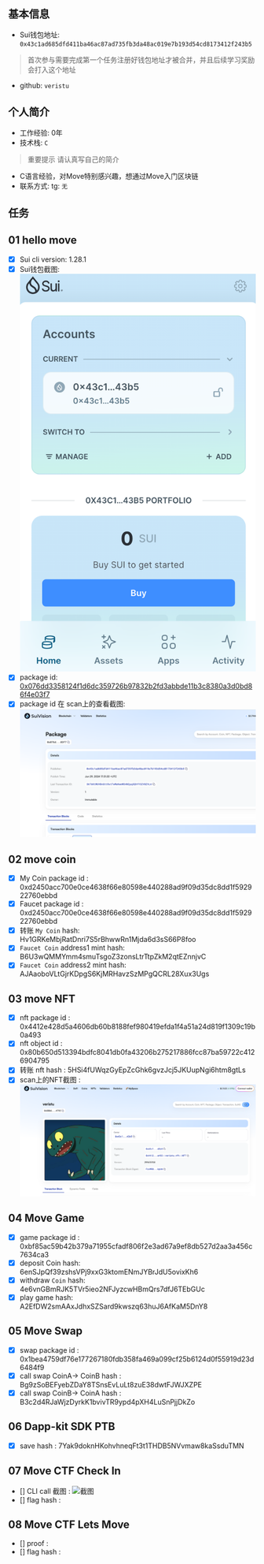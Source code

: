 ## 基本信息
- Sui钱包地址: `0x43c1ad685dfd411ba46ac87ad735fb3da48ac019e7b193d54cd8173412f243b5`
> 首次参与需要完成第一个任务注册好钱包地址才被合并，并且后续学习奖励会打入这个地址
- github: `veristu`

## 个人简介
- 工作经验: 0年
- 技术栈: `C`
> 重要提示 请认真写自己的简介
- C语言经验，对Move特别感兴趣，想通过Move入门区块链
- 联系方式: tg: `无` 

## 任务

##   01 hello move  
- [x] Sui cli version: 1.28.1
- [x] Sui钱包截图: ![Sui钱包截图](./notes/wallet-plugin.png)
- [x] package id: [0x076dd3358124f1d6dc359726b97832b2fd3abbde11b3c8380a3d0bd86f4e03f7](https://testnet.suivision.xyz/package/0x076dd3358124f1d6dc359726b97832b2fd3abbde11b3c8380a3d0bd86f4e03f7)
- [x] package id 在 scan上的查看截图:![Scan截图](./notes/package.png)

##   02 move coin
- [x] My Coin package id :  0xd2450acc700e0ce4638f66e80598e440288ad9f09d35dc8dd1f592922760ebbd             
- [x] Faucet package id :  0xd2450acc700e0ce4638f66e80598e440288ad9f09d35dc8dd1f592922760ebbd             
- [x] 转账 `My Coin` hash: Hv1GRKeMbjRatDnri7S5rBhwwRn1Mjda6d3sS66P8foo
- [x] `Faucet Coin` address1 mint hash: B6U3wQMMYmm4smuTsgoZ3zonsLtrTtpZkM2qtEZnnjvC
- [x] `Faucet Coin` address2 mint hash: AJAaoboVLtGjrKDpgS6KjMRHavzSzMPgQCRL28Xux3Ugs

##   03 move NFT
- [x] nft package id : 0x4412e428d5a4606db60b8188fef980419efda1f4a51a24d819f1309c19b0a493              
- [x] nft object id : 0x80b650d513394bdfc8041db0fa43206b275217886fcc87ba59722c4126904795
- [x] 转账 nft  hash : 5HSi4fUWqzGyEpZcGhk6gvzJcj5JKUupNgi6htm8gtLs
- [x] scan上的NFT截图 : ![Scan截图](./notes/NFT.png)

##   04 Move Game
- [x] game package id : 0xbf85ac59b42b379a71955cfadf806f2e3ad67a9ef8db527d2aa3a456c7634ca3                
- [x] deposit Coin hash: 6enSJpQf39zshsVPj9xxG3ktomENmJYBrJdU5ovixKh6
- [x] withdraw `Coin` hash: 4e6vnGBmRJK5TVr5ieo2NFJyzcwHBmQrs7dfJ6TEbGUc
- [x] play game hash: A2EfDW2smAAxJdhxSZSard9kwszq63huJ6AfKaM5DnY8

##   05 Move Swap
- [x] swap package id : 0x1bea4759df76e177267180fdb358fa469a099cf25b6124d0f55919d23d6484f9
- [x] call swap CoinA-> CoinB  hash : Bg9zSoBEFyebZDaY8TSnsEvLuLt8zuE38dwtFJWJXZPE
- [x] call swap CoinB-> CoinA  hash : B3c2d4RJaWjzDyrkK1bvivTR9ypd4pXH4LuSnPjjDkZo

##   06 Dapp-kit SDK PTB
- [x] save hash : 7Yak9doknHKohvhneqFt3t1THDB5NVvmaw8kaSsduTMN

##   07 Move CTF Check In
- [] CLI call 截图 : ![截图](./images/你的图片地址)
- [] flag hash :

##   08 Move CTF Lets Move
- [] proof : 
- [] flag hash :
